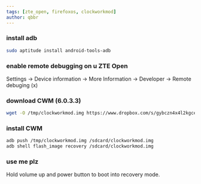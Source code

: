 ```yaml
---
tags: [zte_open, firefoxos, clockworkmod]
author: qbbr
---
```


### install adb

```bash
sudo aptitude install android-tools-adb
```

### enable remote debugging on u ZTE Open

Settings -> Device information -> More Information -> Developer -> Remote debuging (x)

### download CWM (6.0.3.3)

```bash
wget -O /tmp/clockworkmod.img https://www.dropbox.com/s/gybczn4x4l2kgce/recovery-clockwork-6.0.3.3-roamer2.img
```

### install CWM

```bash
adb push /tmp/clockworkmod.img /sdcard/clockworkmod.img
adb shell flash_image recovery /sdcard/clockworkmod.img
```

### use me plz

Hold volume up and power button to boot into recovery mode.
